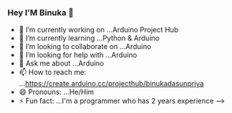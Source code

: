 ###                                                                         Hey I'M Binuka 👋




- 🔭 I’m currently working on ...Arduino Project Hub
- 🌱 I’m currently learning ...Python & Arduino
- 👯 I’m looking to collaborate on ...Arduino
- 🤔 I’m looking for help with ...Arduino
- 💬 Ask me about ...Arduino
- 📫 How to reach me: ...https://create.arduino.cc/projecthub/binukadasunpriya
- 😄 Pronouns: ...He/Him
- ⚡ Fun fact: ...I'm a programmer who has 2 years experience
-->
